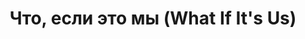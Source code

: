 ---
draft: false
slug: chto-esli-eto-my-what-if-its-us-4d74df44
title: Что, если это мы (What If It's Us)
type: books
params:
  bookTitle: Что, если это мы (What If It's Us)
  tags:
  - Children's fiction
  - Dating (Social customs)
  - Dating (social customs) fiction
  - Fate and fatalism
  - Homosexuality fiction
  - New York (N.Y.)
  - New york (n.y.) fiction
  - audiobook
  - contemporary
  - fiction
  - gay
  - LGBTQ+
  - young adult (YA)
  - new york times bestseller
  - queer
  - romance
  cover: https://images-na.ssl-images-amazon.com/images/S/compressed.photo.goodreads.com/books/1526557760i/36341204.jpg
  editions count: '61'
  isbn: '9785045041126'
  goodreads_link: https://www.goodreads.com/book/show/36341204-what-if-it-s-us
  authors:
  - Adam Silvera, Адам Сильвера
  - Becky Albertalli, Бекки Алберталли
  publication_year: '2018'
  publishers:
  - Popcorn books
  page_count: '443'
  short_book_description: 'Для Артура все только начинается: он приехал в Нью-Йорк
    на летнюю стажировку и мечтает попасть на все свои любимые бродвейские шоу...'
  russian_translation_status: exists
  series: What If It's Us
  languages:
  - Английский
  - Русский
  book_description: 'Для Артура все только начинается: он приехал в Нью-Йорк на летнюю
    стажировку и мечтает попасть на все свои любимые бродвейские шоу.У Бена каникулы
    не задались: он недавно пережил расставание и, вместо того чтобы писать свою книгу,
    вынужден ходить на дополнительные занятия.Однако мимолетная встреча в почтовом
    отделении переворачивает их жизни с ног на голову. Что, если они никогда не найдут
    друг друга в огромном мегаполисе? А что, если найдут... но все пойдет не так,
    как в великих мюзиклах о любви?'
  russian_audioversion: 'no'
---